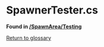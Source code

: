 # SpawnerTester.cs
**Found in [/SpawnArea/Testing](../BALLISTIC/Assets/Scripts/SpawnArea/Testing/SpawnerTester.cs)**

[Return to glossary](glossary.md)

